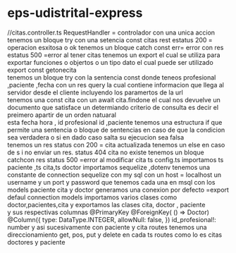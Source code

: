 # eps-udistrital-express
//citas.controller.ts 
RequestHandler = controlador con una unica accion 
tenemos un bloque  try con una setencia
  const citas 
rest estatus 200 = operacion esxitosa o ok 
tenemos un bloque catch
const err= error 
 con  res estatus 500 =error al tener citas 
tenemos un export   el cual se utiliza para exportar funciones o objertos  o un tipo dato el cual puede ser utilizado 
export const getonecita  
tenemos un bloque try con la sentencia  const donde teneos profesional ,paciente ,fecha con un res query la cual contiene informacion que llega al servidor desde el cliente incluyendo los paramertos de la url  
tenemos una const cita con un await  cita.findone el cual nos devuelve un documento que satisface un determiando criterio de consulta  es decir el preimero apartir de un orden natuaral  
esta fecha hora , id profesional  id ,paciente 
tenemos una estructura if que permite una sentencia o  bloque de sentencias en caso de que la condicion sea verdadera o si en dado caso salta su ejecucion sea falsa   
tenemos un res status con 200 = cita actualizada 
tenemos un else en caso de s i no enviar un res. status 404 cita no existe 
tenemos un bloque  catchcon res status 500 =error al modificar cita 
ts config.ts
importamos ts paciente ,ts cita,ts doctor 
importamos sequelize ,dotenv
tenemos una constante de connection  sequelize  con my sql  con un host = localhost un username y un port y password que tenemos cada una en msql 
con los models paciente cita y doctor 
generamos  una conexion por defecto =export defaul connection
models 
importamos varios clases como doctor,pacientes,cita 
y exportamos las clases cita, doctor , paciente  
y sus respectivas columnas
 @PrimaryKey
  @ForeignKey( () => Doctor)
  @Column({
    type: DataType.INTEGER,
    allowNull: false,
  })
  id_profesional!: number
y asi sucesivamente con paciente y cita 
routes 
tenemos una direccionamiento  get, pos, put y delete   en cada ts routes como lo es citas doctores y paciente 
